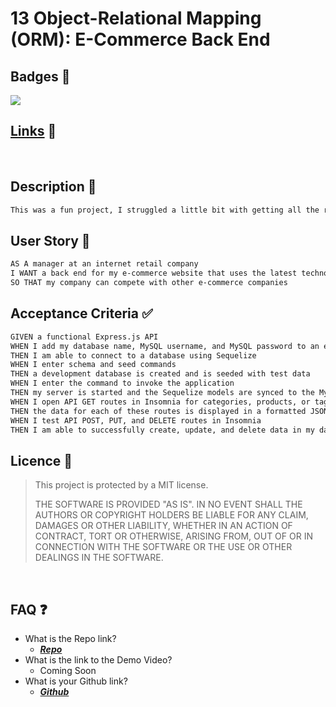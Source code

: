 
# 13 Object-Relational Mapping (ORM): E-Commerce Back End

## Badges 📛
[![](https://img.shields.io/static/v1?label=License&message=MIT+License&color=blueviolet)](#licence)

## [Links](#faq) 🔗
<br>

## Description 📝

```md
This was a fun project, I struggled a little bit with getting all the routing and variables right, but fun for sure.
```

## User Story 📘

```md
AS A manager at an internet retail company
I WANT a back end for my e-commerce website that uses the latest technologies
SO THAT my company can compete with other e-commerce companies
```

## Acceptance Criteria ✅

```md
GIVEN a functional Express.js API
WHEN I add my database name, MySQL username, and MySQL password to an environment variable file
THEN I am able to connect to a database using Sequelize
WHEN I enter schema and seed commands
THEN a development database is created and is seeded with test data
WHEN I enter the command to invoke the application
THEN my server is started and the Sequelize models are synced to the MySQL database
WHEN I open API GET routes in Insomnia for categories, products, or tags
THEN the data for each of these routes is displayed in a formatted JSON
WHEN I test API POST, PUT, and DELETE routes in Insomnia
THEN I am able to successfully create, update, and delete data in my database
```
<a id='licence'></a>
## Licence 	🔑


> This project is protected by a MIT license.
>
> THE SOFTWARE IS PROVIDED "AS IS". IN NO EVENT SHALL THE AUTHORS OR COPYRIGHT HOLDERS BE LIABLE FOR ANY CLAIM, DAMAGES OR OTHER LIABILITY, WHETHER IN AN ACTION OF CONTRACT, TORT OR OTHERWISE, ARISING FROM, OUT OF OR IN CONNECTION WITH THE SOFTWARE OR THE USE OR OTHER DEALINGS IN THE SOFTWARE.

<br>

<a id='faq'></a>
## FAQ 	❓

* What is the Repo link?
  * <a href='https://github.com/moonphase13/your-eCommerce-backend' target='_blank'>***Repo***</a>
* What is the link to the Demo Video?
  <!-- * <a href='https://drive.google.com/file/d/1TgZ4Nvbu7A-4yaZc4AL2QfhUovzI5gcL/view?usp=sharing' target='_blank'>***Demo***</a> -->
  * Coming Soon
* What is your Github link?
  * <a href='https://github.com/moonphase13' target='_blank'>***Github***</a>
